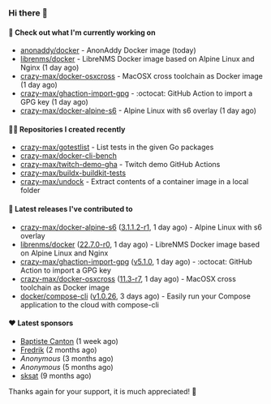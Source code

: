 ### Hi there 👋

#### 👷 Check out what I'm currently working on

- [anonaddy/docker](https://github.com/anonaddy/docker) - AnonAddy Docker image (today)
- [librenms/docker](https://github.com/librenms/docker) - LibreNMS Docker image based on Alpine Linux and Nginx (1 day ago)
- [crazy-max/docker-osxcross](https://github.com/crazy-max/docker-osxcross) - MacOSX cross toolchain as Docker image (1 day ago)
- [crazy-max/ghaction-import-gpg](https://github.com/crazy-max/ghaction-import-gpg) - :octocat: GitHub Action to import a GPG key (1 day ago)
- [crazy-max/docker-alpine-s6](https://github.com/crazy-max/docker-alpine-s6) - Alpine Linux with s6 overlay (1 day ago)

#### 👨‍💻 Repositories I created recently

- [crazy-max/gotestlist](https://github.com/crazy-max/gotestlist) - List tests in the given Go packages
- [crazy-max/docker-cli-bench](https://github.com/crazy-max/docker-cli-bench)
- [crazy-max/twitch-demo-gha](https://github.com/crazy-max/twitch-demo-gha) - Twitch demo GitHub Actions
- [crazy-max/buildx-buildkit-tests](https://github.com/crazy-max/buildx-buildkit-tests)
- [crazy-max/undock](https://github.com/crazy-max/undock) - Extract contents of a container image in a local folder

#### 🚀 Latest releases I've contributed to

- [crazy-max/docker-alpine-s6](https://github.com/crazy-max/docker-alpine-s6) ([3.1.1.2-r1](https://github.com/crazy-max/docker-alpine-s6/releases/tag/3.1.1.2-r1), 1 day ago) - Alpine Linux with s6 overlay
- [librenms/docker](https://github.com/librenms/docker) ([22.7.0-r0](https://github.com/librenms/docker/releases/tag/22.7.0-r0), 1 day ago) - LibreNMS Docker image based on Alpine Linux and Nginx
- [crazy-max/ghaction-import-gpg](https://github.com/crazy-max/ghaction-import-gpg) ([v5.1.0](https://github.com/crazy-max/ghaction-import-gpg/releases/tag/v5.1.0), 1 day ago) - :octocat: GitHub Action to import a GPG key
- [crazy-max/docker-osxcross](https://github.com/crazy-max/docker-osxcross) ([11.3-r7](https://github.com/crazy-max/docker-osxcross/releases/tag/11.3-r7), 1 day ago) - MacOSX cross toolchain as Docker image
- [docker/compose-cli](https://github.com/docker/compose-cli) ([v1.0.26](https://github.com/docker/compose-cli/releases/tag/v1.0.26), 3 days ago) - Easily run your Compose application to the cloud with compose-cli

#### ❤️ Latest sponsors
- [Baptiste Canton](https://github.com/batmac) (1 week ago)
- [Fredrik](https://github.com/fredrikscode) (2 months ago)
- _Anonymous_ (3 months ago)
- _Anonymous_ (5 months ago)
- [sksat](https://github.com/sksat) (9 months ago)

Thanks again for your support, it is much appreciated! 🙏
